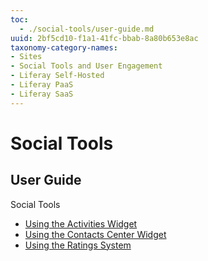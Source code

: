 ```yaml
---
toc:
  - ./social-tools/user-guide.md
uuid: 2bf5cd10-f1a1-41fc-bbab-8a80b653e8ac
taxonomy-category-names:
- Sites
- Social Tools and User Engagement
- Liferay Self-Hosted
- Liferay PaaS
- Liferay SaaS
---
```

# Social Tools

User Guide
----------

Social Tools

* [Using the Activities Widget](./social-tools/user-guide/using-the-activities-widget.md)
* [Using the Contacts Center Widget](./social-tools/user-guide/using-the-contacts-center-widget.md)
* [Using the Ratings System](./social-tools/user-guide/using-the-ratings-system.md)
